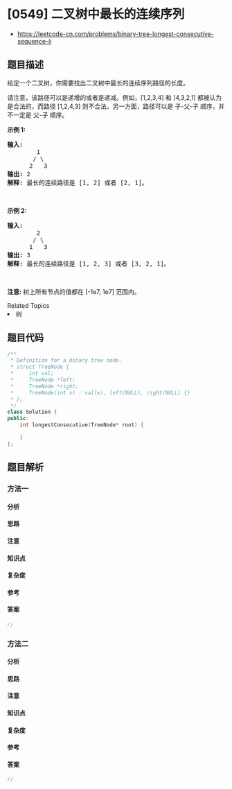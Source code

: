 

# [0549] 二叉树中最长的连续序列
* https://leetcode-cn.com/problems/binary-tree-longest-consecutive-sequence-ii


## 题目描述

<p>给定一个二叉树，你需要找出二叉树中最长的连续序列路径的长度。</p>

<p>请注意，该路径可以是递增的或者是递减。例如，[1,2,3,4] 和 [4,3,2,1] 都被认为是合法的，而路径 [1,2,4,3] 则不合法。另一方面，路径可以是 子-父-子 顺序，并不一定是 父-子 顺序。</p>

<p><strong>示例 1:</strong></p>

<pre><strong>输入:</strong>
        1
       / \
      2   3
<strong>输出:</strong> 2
<strong>解释:</strong> 最长的连续路径是 [1, 2] 或者 [2, 1]。
</pre>

<p>&nbsp;</p>

<p><strong>示例 2:</strong></p>

<pre><strong>输入:</strong>
        2
       / \
      1   3
<strong>输出:</strong> 3
<strong>解释:</strong> 最长的连续路径是 [1, 2, 3] 或者 [3, 2, 1]。
</pre>

<p>&nbsp;</p>

<p><strong>注意:</strong> 树上所有节点的值都在 [-1e7, 1e7] 范围内。</p>
<div><div>Related Topics</div><div><li>树</li></div></div>


## 题目代码

```cpp
/**
 * Definition for a binary tree node.
 * struct TreeNode {
 *     int val;
 *     TreeNode *left;
 *     TreeNode *right;
 *     TreeNode(int x) : val(x), left(NULL), right(NULL) {}
 * };
 */
class Solution {
public:
    int longestConsecutive(TreeNode* root) {

    }
};
```


## 题目解析


### 方法一

#### 分析

#### 思路

#### 注意

#### 知识点

#### 复杂度

#### 参考

#### 答案

```cpp
//
```


### 方法二

#### 分析

#### 思路

#### 注意

#### 知识点

#### 复杂度

#### 参考

#### 答案

```cpp
//
```


